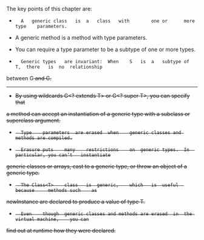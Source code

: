The	key	points		of		this	chapter	are:

 

-   	A	generic	class	is	a	class	with		one	or		more	type	parameters.

-   A	generic	method	is	a	method	with		type	parameters.

-   You	can	require	a	type	parameter		to		be	a	subtype	of		one	or		more	types.

-   	Generic	types	are	invariant:	When	S	is	a	subtype	of 	T,	there	is	no	relationship

between	G<S>	and	G<T>.

 

----------

-  	By	using	wildcards	G<?	extends	T>	or		G<?	super	T>,	you	can	specify	that

a	method	can	accept	an	instantiation	of	a	generic	type	with	a	subclass		or		superclass 	argument.

-   	Type	parameters	are	erased	when	generic	classes	and	methods	are	compiled.

-   	Erasure	puts	many	restrictions	on	generic	types.	In	particular,	you	can’t	instantiate

generic	classes	or		arrays,	cast		to	a	generic	type,	or		throw	an	object	of		a	generic	type.

-   	The	Class<T>	class	is	generic,	which	is	useful	because		methods	such	as

newInstance	are	declared		to		produce	a	value	of		type	T.

-   	Even	though	generic	classes	and	methods	are	erased	in	the	virtual	machine,	you	can

find	out	at		runtime	how		they	were	declared.


 